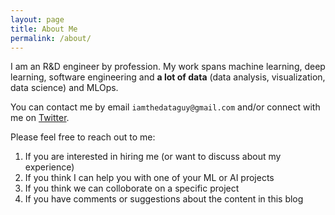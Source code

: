 ```yaml
---
layout: page
title: About Me
permalink: /about/
---
```


I am an R&D engineer by profession. My work spans machine learning, deep learning, software engineering and **a lot of data** (data analysis, visualization, data science)
and MLOps.

You can contact me by email `iamthedataguy@gmail.com` and/or connect with me on [Twitter](https://twitter.com/iamthedataguy).

Please feel free to reach out to me:

1. If you are interested in hiring me (or want to discuss about my experience)
2. If you think I can help you with one of your ML or AI projects
3. If you think we can colloborate on a specific project
4. If you have comments or suggestions about the content in this blog